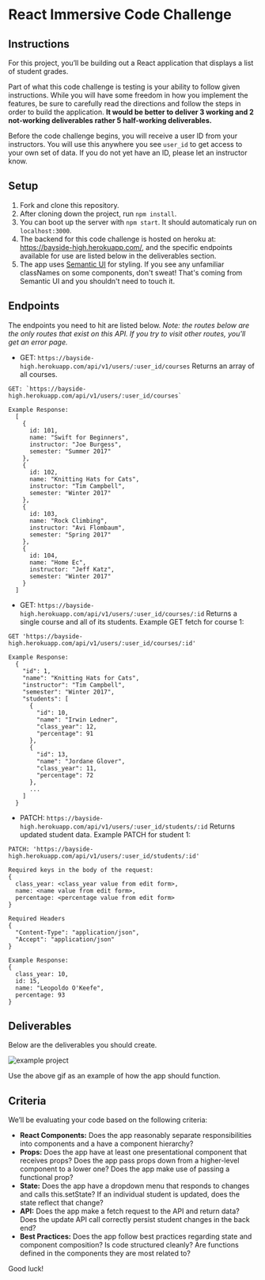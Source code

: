 # React Immersive Code Challenge

## Instructions

For this project, you’ll be building out a React application that displays a list of student grades.

Part of what this code challenge is testing is your ability to follow given instructions. While you will have some freedom in how you implement the features, be sure to carefully read the directions and follow the steps in order to build the application. **It would be better to deliver 3 working and 2 not-working deliverables rather 5 half-working deliverables.**

Before the code challenge begins, you will receive a user ID from your instructors. You will use this anywhere you see `user_id` to get access to your own set of data. If you do not yet have an ID, please let an instructor know.

## Setup

1. Fork and clone this repository.
2. After cloning down the project, run `npm install`.
3. You can boot up the server with `npm start`. It should automaticaly run on `localhost:3000`.
4. The backend for this code challenge is hosted on heroku at: https://bayside-high.herokuapp.com/, and the specific endpoints available for use are listed below in the deliverables section.
5. The app uses [Semantic UI](https://semantic-ui.com/) for styling. If you see any unfamiliar classNames on some components, don't sweat! That's coming from Semantic UI and you shouldn't need to touch it.

## Endpoints

The endpoints you need to hit are listed below. *Note: the routes below are the only routes that exist on this API. If you try to visit other routes, you'll get an error page.*

* GET: `https://bayside-high.herokuapp.com/api/v1/users/:user_id/courses`
Returns an array of all courses.
```
GET: `https://bayside-high.herokuapp.com/api/v1/users/:user_id/courses`

Example Response:
  [
    {
      id: 101,
      name: "Swift for Beginners",
      instructor: "Joe Burgess",
      semester: "Summer 2017"
    },
    {
      id: 102,
      name: "Knitting Hats for Cats",
      instructor: "Tim Campbell",
      semester: "Winter 2017"
    },
    {
      id: 103,
      name: "Rock Climbing",
      instructor: "Avi Flombaum",
      semester: "Spring 2017"
    },
    {
      id: 104,
      name: "Home Ec",
      instructor: "Jeff Katz",
      semester: "Winter 2017"
    }
  ]
```

* GET: `https://bayside-high.herokuapp.com/api/v1/users/:user_id/courses/:id`
Returns a single course and all of its students. Example GET fetch for course 1:
```
GET 'https://bayside-high.herokuapp.com/api/v1/users/:user_id/courses/:id'

Example Response:
  {
    "id": 1,
    "name": "Knitting Hats for Cats",
    "instructor": "Tim Campbell",
    "semester": "Winter 2017",
    "students": [
      {
        "id": 10,
        "name": "Irwin Ledner",
        "class_year": 12,
        "percentage": 91
      },
      {
        "id": 13,
        "name": "Jordane Glover",
        "class_year": 11,
        "percentage": 72
      },
      ...
    ]
  }
```
* PATCH: `https://bayside-high.herokuapp.com/api/v1/users/:user_id/students/:id`
Returns updated student data. Example PATCH for student 1:
```
PATCH: 'https://bayside-high.herokuapp.com/api/v1/users/:user_id/students/:id'

Required keys in the body of the request:
{
  class_year: <class_year value from edit form>,
  name: <name value from edit form>,
  percentage: <percentage value from edit form>
}

Required Headers
{
  "Content-Type": "application/json",
  "Accept": "application/json"
}

Example Response:
{
  class_year: 10,
  id: 15,
  name: "Leopoldo O'Keefe",
  percentage: 93
}
```

## Deliverables
Below are the deliverables you should create.

<!-- 1. Get the list of courses from `https://bayside-high.herokuapp.com/api/v1/users/:user_id/courses`. (If you can't get the fetch working, try visiting that URL in your browser and just copying the data and pasting it into your state so you can move onto the next steps.) There is some code in CourseSelector that is commented out so as to not break your app. Once you have access to the courses, uncomment that code and hook up the dropdown menu to display those course options. -->
<!-- 2. Ensure that the dropdown course menu updates the currentCourse state in CourseContainer. You should also show the name of the current course as a header in CourseContainer. -->
<!-- 3. On change of the dropdown course menu, a call should be placed to the API to load all the students for that course into the students state. This information can be retrieved from the endpoint for each course: `https://bayside-high.herokuapp.com/api/v1/users/:user_id/courses/:id`. Make sure you know how the data you receive from the API is structured. -->
<!-- 4. Make student information editable using the edit form. Clicking the button next to a student should populate the edit form with information for that student by updating state. Make this form a controlled component. -->
<!-- 5. Only move on to this step after you have completed deliverables 1-4. On submit, persist the updated student information to the API using a PATCH request to `https://bayside-high.herokuapp.com/api/v1/users/:user_id/students/:id`. The updated student information should also be reflected on the front end. (When using `fetch` to make a PATCH request, make sure you capitalize the `{method: 'PATCH'}`) -->

![example project](public/app.gif)

Use the above gif as an example of how the app should function.

## Criteria

We’ll be evaluating your code based on the following criteria:

* **React Components:** Does the app reasonably separate responsibilities into components and a have a component hierarchy?
* **Props:** Does the app have at least one presentational component that receives props? Does the app pass props down from a higher-level component to a lower one? Does the app make use of passing a functional prop?
* **State:** Does the app have a dropdown menu that responds to changes and calls this.setState? If an individual student is updated, does the state reflect that change?
* **API:** Does the app make a fetch request to the API and return data? Does the update API call correctly persist student changes in the back end?
* **Best Practices:** Does the app follow best practices regarding state and component composition? Is code structured cleanly? Are functions defined in the components they are most related to?

Good luck!
